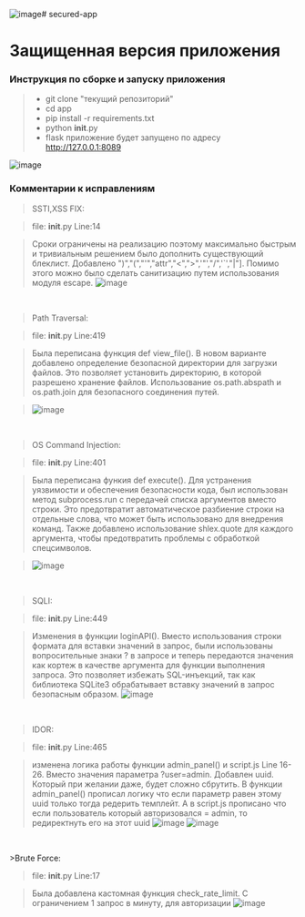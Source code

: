 ![image](https://github.com/medarov411/secured-app/assets/60567375/a80f87e5-bd0c-4827-8ef6-a310159d9cad)# secured-app
# Защищенная версия приложения

### Инструкция по сборке и запуску приложения

> - git clone "текущий репозиторий"
> - cd app
> - pip install -r requirements.txt
> - python __init__.py
> - flask приложение будет запущено по адресу http://127.0.0.1:8089

![image](https://github.com/medarov411/vuln-app/assets/60567375/302c807a-5503-411e-a291-bbe552f247ec)

### Комментарии к исправлениям
>SSTI,XSS FIX:

>file: __init__.py Line:14

> Сроки ограничены на реализацию поэтому максимально быстрым и тривиальным решением было дополнить существующий блеклист. Добавлено ")","(","'","attr","<",">",'"',"/",'`',"|"]. Помимо этого можно было сделать санитизацию путем использования модуля escape.
> ![image](https://github.com/medarov411/secured-app/assets/60567375/e3430112-554c-48fb-b002-978ebea08ce0)

<p>&nbsp;</p>

>Path Traversal:

>file: __init__.py Line:419

> Была переписана функция def view_file(). В новом варианте добавлено определение безопасной директории для загрузки файлов. Это позволяет установить директорию, в которой разрешено хранение файлов. Использование os.path.abspath и os.path.join для безопасного соединения путей.

> ![image](https://github.com/medarov411/secured-app/assets/60567375/4d99691c-5e16-43e9-9992-e3fa31186520)

<p>&nbsp;</p>

>OS Command Injection:

>file: __init__.py Line:401

> Была переписана функия def execute(). Для устранения уязвимости и обеспечения безопасности кода, был использован метод subprocess.run с передачей списка аргументов вместо строки. Это предотвратит автоматическое разбиение строки на отдельные слова, что может быть использовано для внедрения команд. Также добавлено использование shlex.quote для каждого аргумента, чтобы предотвратить проблемы с обработкой спецсимволов.

> ![image](https://github.com/medarov411/secured-app/assets/60567375/68fae5fd-2824-48d4-9496-68d5533c5e5b)

<p>&nbsp;</p>

>SQLI:

>file: __init__.py Line:449

>Изменения в функции loginAPI(). Вместо использования строки формата для вставки значений в запрос, были использованы вопросительные знаки ? в запросе и теперь передаются значения как кортеж в качестве аргумента для функции выполнения запроса. Это позволяет избежать SQL-инъекций, так как библиотека SQLite3 обрабатывает вставку значений в запрос безопасным образом.
![image](https://github.com/medarov411/secured-app/assets/60567375/c4275ff0-a3da-45ce-b043-68ae020f4732)

<p>&nbsp;</p>

>IDOR:

>file: __init__.py Line:465

>изменена логика работы функции admin_panel() и script.js Line 16-26. Вместо значения параметра ?user=admin. Добавлен uuid. Который при желании даже, будет сложно сбрутить.
В функции admin_panel() прописал логику что если параметр равен этому uuid только тогда редерить темплейт. А в script.js прописано что если пользователь который авторизовался = admin, то редиректнуть его на этот uuid
>![image](https://github.com/medarov411/secured-app/assets/60567375/8098064f-a75b-4eaf-ba36-fa8c18716876)
>![image](https://github.com/medarov411/secured-app/assets/60567375/12a85e12-06b9-4dd6-aafd-dd87d79e6a84)

<p>&nbsp;</p>
>Brute Force:

>file: __init__.py Line:17

>Была добавлена кастомная функция check_rate_limit. С ограничением 1 запрос в минуту, для авторизации
![image](https://github.com/medarov411/secured-app/assets/60567375/3217feb9-06eb-48c9-b012-96281548a777)

